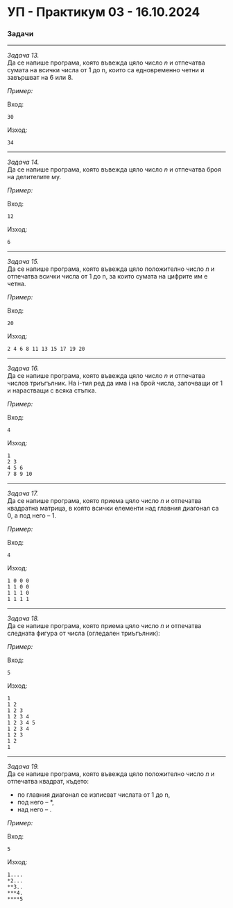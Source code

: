 # УП - Практикум 03 - 16.10.2024

### Задачи

---

*Задача 13.*  
Да се напише програма, която въвежда цяло число *n* и отпечатва сумата на всички числа от 1 до n, които са едновременно четни и завършват на 6 или 8.  

*Пример:*  

Вход:
```
30
```
Изход:
```
34
```
---

*Задача 14.*  
Да се напише програма, която въвежда цяло число *n* и отпечатва броя на делителите му.  

*Пример:*  

Вход:
```
12
```
Изход:
```
6
```
---

*Задача 15.*  
Да се напише програма, която въвежда цяло положително число *n* и отпечатва всички числа от 1 до n, за които сумата на цифрите им е четна.  

*Пример:*  

Вход:
```
20
```
Изход:
```
2 4 6 8 11 13 15 17 19 20
```
---

*Задача 16.*  
Да се напише програма, която въвежда цяло число *n* и отпечатва числов триъгълник. На i-тия ред да има i на брой числа, започващи от 1 и нарастващи с всяка стъпка.  

*Пример:*  

Вход:
```
4
```
Изход:
```
1
2 3
4 5 6
7 8 9 10
```
---

*Задача 17.*  
Да се напише програма, която приема цяло число *n* и отпечатва квадратна матрица, в която всички елементи над главния диагонал са 0, а под него – 1.  

*Пример:*  

Вход:
```
4
```
Изход:
```
1 0 0 0
1 1 0 0
1 1 1 0
1 1 1 1
```
---

*Задача 18.*  
Да се напише програма, която приема цяло число *n* и отпечатва следната фигура от числа (огледален триъгълник):  

*Пример:*  

Вход:
```
5
```
Изход:
```
1
1 2
1 2 3
1 2 3 4
1 2 3 4 5
1 2 3 4
1 2 3
1 2
1
```
---

*Задача 19.*  
Да се напише програма, която въвежда цяло положително число *n* и отпечатва квадрат, където:
- по главния диагонал се изписват числата от 1 до n,
- под него – *,
- над него – .  

*Пример:*  

Вход:
```
5
```
Изход:
```
1....
*2...
**3..
***4.
****5
```
